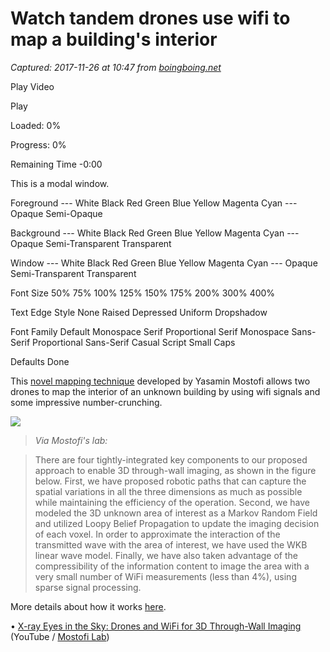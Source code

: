 # Watch tandem drones use wifi to map a building's interior

_Captured: 2017-11-26 at 10:47 from [boingboing.net](https://boingboing.net/2017/06/21/watch-tandem-drones-use-wifi-t.html)_

Play Video

Play

Loaded: 0%

Progress: 0%

Remaining Time -0:00

This is a modal window.

Foreground --- White Black Red Green Blue Yellow Magenta Cyan --- Opaque Semi-Opaque

Background --- White Black Red Green Blue Yellow Magenta Cyan --- Opaque Semi-Transparent Transparent

Window --- White Black Red Green Blue Yellow Magenta Cyan --- Opaque Semi-Transparent Transparent

Font Size 50% 75% 100% 125% 150% 175% 200% 300% 400%

Text Edge Style None Raised Depressed Uniform Dropshadow

Font Family Default Monospace Serif Proportional Serif Monospace Sans-Serif Proportional Sans-Serif Casual Script Small Caps

Defaults Done

This [novel mapping technique](https://www.youtube.com/watch?v=THu3ZvAHI9A) developed by Yasamin Mostofi allows two drones to map the interior of an unknown building by using wifi signals and some impressive number-crunching.

![](https://i1.wp.com/media.boingboing.net/wp-content/uploads/2017/06/drone-mapping-01.gif?resize=480%2C270)

> _Via Mostofi's lab:_

> There are four tightly-integrated key components to our proposed approach to enable 3D through-wall imaging, as shown in the figure below. First, we have proposed robotic paths that can capture the spatial variations in all the three dimensions as much as possible while maintaining the efficiency of the operation. Second, we have modeled the 3D unknown area of interest as a Markov Random Field and utilized Loopy Belief Propagation to update the imaging decision of each voxel. In order to approximate the interaction of the transmitted wave with the area of interest, we have used the WKB linear wave model. Finally, we have also taken advantage of the compressibility of the information content to image the area with a very small number of WiFi measurements (less than 4%), using sparse signal processing.

More details about how it works [here](http://www.ece.ucsb.edu/~ymostofi/3DThroughWallImaging.html).

• [X-ray Eyes in the Sky: Drones and WiFi for 3D Through-Wall Imaging](https://www.youtube.com/watch?v=THu3ZvAHI9A) (YouTube / [Mostofi Lab](https://www.youtube.com/channel/UCD3fcEN8yPeXeYx81tXypWw))

